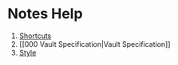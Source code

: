 # Notes Help

1. [Shortcuts](shortcuts.md)
2. [[000 Vault Specification|Vault Specification]]
3. [Style](Style%20Help.md)
